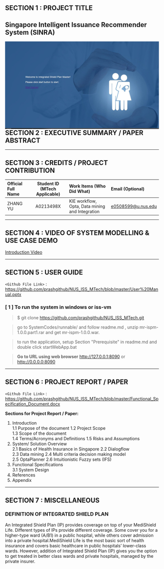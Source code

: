 ## SECTION 1 : PROJECT TITLE
## Singapore Intelligent Issuance Recommender System (SINRA)

<img src="Miscellaneous/main.jpg"
     style="float: left; margin-right: 0px;" />

---
## SECTION 2 : EXECUTIVE SUMMARY / PAPER ABSTRACT

---
## SECTION 3 : CREDITS / PROJECT CONTRIBUTION


| Official Full Name  | Student ID (MTech Applicable)  | Work Items (Who Did What) | Email (Optional) |
| :------------ |:---------------:| :-----| :-----|
| ZHANG YU | A0213498X | KIE workflow, Opta, Data mining and Integration | e0508599@u.nus.edu |



---
## SECTION 4 : VIDEO OF SYSTEM MODELLING & USE CASE DEMO

[Introduction Video](https://youtu.be/TClfU8v5sDg)

---
## SECTION 5 : USER GUIDE

`<Github File Link>` : <https://github.com/prashgithub/NUS_ISS_MTech/blob/master/User%20Manual.pptx>

### [ 1 ] To run the system in windows or iss-vm

> $ git clone https://github.com/prashgithub/NUS_ISS_MTech.git

> go to SystemCodes/runnable/ and follow readme.md , unzip mr-ispm-1.0.0.part1.rar and get mr-ispm-1.0.0.war.

> to run the application, setup Section "Prerequisite" in readme.md and double click startWebApp.bat

> **Go to URL using web browser** http://127.0.0.1:8090 or http://0.0.0.0:8090 

---
## SECTION 6 : PROJECT REPORT / PAPER

`<Github File Link>` : <https://github.com/prashgithub/NUS_ISS_MTech/blob/master/Functional_Specification_Document.docx>

**Sections for Project Report / Paper:**
1.	Introduction	
1.1	Purpose of the document	
1.2	Project Scope	
1.3	Scope of the document	
1.4      Terms/Acronyms and Definitions	
1.5      Risks and Assumptions	
2.	System/ Solution Overview	
2.1 	Basics of Health Insurance in Singapore	
2.2 Dialogflow	
2.3 Data mining	
2.4 Multi criteria decision making model	
2.5 OptaPlanner
2.6 Intuitionistic Fuzzy sets (IFS)	
3.	Functional Specifications	
3.1 System Design	
3.	References	
4.	Appendix	

---
## SECTION 7 : MISCELLANEOUS

### DEFINITION OF INTEGRATED SHIELD PLAN
An Integrated Shield Plan (IP) provides coverage on top of your MediShield Life. Different types of IPs provide different coverage. Some cover you for a higher-type ward (A/B1) in a public hospital, while others cover admission into a private hospital.MediShield Life is the most basic sort of health insurance and covers basic healthcare in public hospitals’ lower-class wards. However, addition of Integrated Shield Plan (IP) gives you the option to get treated in better class wards and private hospitals, managed by the private insurer.

